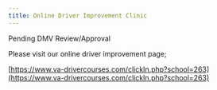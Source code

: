 ```yaml
---
title: Online Driver Improvement Clinic
---
```

Pending DMV Review/Approval 

Please visit our online driver improvement page; <!--StartFragment-->

[https://www.va-drivercourses.​com/clickIn.php?school=263](https://www.va-drivercourses.com/clickIn.php?school=263)

<!--EndFragment-->